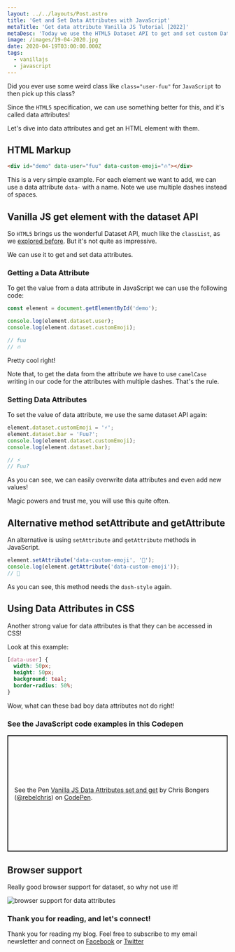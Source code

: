 ```yaml
---
layout: ../../layouts/Post.astro
title: 'Get and Set Data Attributes with JavaScript'
metaTitle: 'Get data attribute Vanilla JS Tutorial [2022]'
metaDesc: 'Today we use the HTML5 Dataset API to get and set custom Data Attributes in JavaScript. See the examples in the Codepen and try it out.'
image: /images/19-04-2020.jpg
date: 2020-04-19T03:00:00.000Z
tags:
  - vanillajs
  - javascript
---
```


Did you ever use some weird class like `class="user-fuu"` for `JavaScript` to then pick up this class?

Since the `HTML5` specification, we can use something better for this, and it's called data attributes!

Let's dive into data attributes and get an HTML element with them.

## HTML Markup

```html
<div id="demo" data-user="fuu" data-custom-emoji="🔥"></div>
```

This is a very simple example. For each element we want to add, we can use a data attribute `data-` with a name. Note we use multiple dashes instead of spaces.

## Vanilla JS get element with the dataset API

So `HTML5` brings us the wonderful Dataset API, much like the `classList`, as we [explored before](https://daily-dev-tips.com/posts/vanilla-javascript-classlist/). But it's not quite as impressive.

We can use it to get and set data attributes.

### Getting a Data Attribute

To get the value from a data attribute in JavaScript we can use the following code:

```js
const element = document.getElementById('demo');

console.log(element.dataset.user);
console.log(element.dataset.customEmoji);

// fuu
// 🔥
```

Pretty cool right!

Note that, to get the data from the attribute we have to use `camelCase` writing in our code for the attributes with multiple dashes. That's the rule.

### Setting Data Attributes

To set the value of data attribute, we use the same dataset API again:

```js
element.dataset.customEmoji = '⚡️';
element.dataset.bar = 'Fuu?';
console.log(element.dataset.customEmoji);
console.log(element.dataset.bar);

// ⚡️
// Fuu?
```

As you can see, we can easily overwrite data attributes and even add new values!

Magic powers and trust me, you will use this quite often.

## Alternative method setAttribute and getAttribute

An alternative is using `setAttribute` and `getAttribute` methods in JavaScript.

```js
element.setAttribute('data-custom-emoji', '🤟');
console.log(element.getAttribute('data-custom-emoji'));
// 🤟
```

As you can see, this method needs the `dash-style` again.

## Using Data Attributes in CSS

Another strong value for data attributes is that they can be accessed in CSS!

Look at this example:

```css
[data-user] {
  width: 50px;
  height: 50px;
  background: teal;
  border-radius: 50%;
}
```

Wow, what can these bad boy data attributes not do right!

### See the JavaScript code examples in this Codepen

<p class="codepen" data-height="265" data-theme-id="dark" data-default-tab="js,result" data-user="rebelchris" data-slug-hash="JjYGVQb" style="height: 265px; box-sizing: border-box; display: flex; align-items: center; justify-content: center; border: 2px solid; margin: 1em 0; padding: 1em;" data-pen-title="Vanilla JavaScript Data Attributes">
  <span>See the Pen <a href="https://codepen.io/rebelchris/pen/JjYGVQb">
  Vanilla JS Data Attributes set and get</a> by Chris Bongers (<a href="https://codepen.io/rebelchris">@rebelchris</a>)
  on <a href="https://codepen.io">CodePen</a>.</span>
</p>
<script async src="https://static.codepen.io/assets/embed/ei.js"></script>

## Browser support

Really good browser support for dataset, so why not use it!

![browser support for data attributes](https://caniuse.bitsofco.de/image/dataset.png)

### Thank you for reading, and let's connect!

Thank you for reading my blog. Feel free to subscribe to my email newsletter and connect on [Facebook](https://www.facebook.com/DailyDevTipsBlog) or [Twitter](https://twitter.com/DailyDevTips1)

